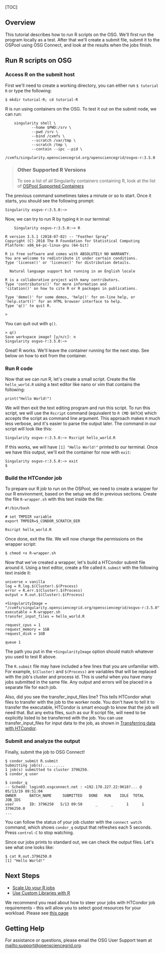 [title]: - "Run R scripts on OSG"

[TOC]

## Overview
This tutorial describes how to run R scripts on the OSG. We'll first run the program locally as a test.  After that we'll create a submit file, submit it to the OSPool using OSG Connect, and look at the results when the jobs finish.

## Run R scripts on OSG

### Access R on the submit host

First we'll need to create a working directory, you can either run `$ tutorial R` or type the following:

	$ mkdir tutorial-R; cd tutorial-R

R is run using containers on the OSG. To test it out on the submit node, we can run: 
```
	singularity shell \
            --home $PWD:/srv \
            --pwd /srv \
            --bind /cvmfs \
            --scratch /var/tmp \
            --scratch /tmp \
            --contain --ipc --pid \
            /cvmfs/singularity.opensciencegrid.org/opensciencegrid/osgvo-r:3.5.0
```

> ### Other Supported R Versions
> 
> To see a list of all Singularity containers containing R, look at the 
> list of [OSPool Supported Containers](https://support.opensciencegrid.org/support/solutions/articles/12000073449-view-existing-ospool-supported-containers)

The previous command sometimes takes a minute or so to start. Once it starts, you 
should see the following prompt: 

	Singularity osgvo-r:3.5.0:~> 

Now, we can try to run R by typing `R` in our terminal: 

        Singularity osgvo-r:3.5.0:~> R
	
	R version 3.5.1 (2018-07-02) -- "Feather Spray"
	Copyright (C) 2018 The R Foundation for Statistical Computing
	Platform: x86_64-pc-linux-gnu (64-bit)

	R is free software and comes with ABSOLUTELY NO WARRANTY.
	You are welcome to redistribute it under certain conditions.
	Type 'license()' or 'licence()' for distribution details.

	  Natural language support but running in an English locale

	R is a collaborative project with many contributors.
	Type 'contributors()' for more information and
	'citation()' on how to cite R or R packages in publications.

	Type 'demo()' for some demos, 'help()' for on-line help, or
	'help.start()' for an HTML browser interface to help.
	Type 'q()' to quit R.

	> 

You can quit out with `q()`. 

	> q()
	Save workspace image? [y/n/c]: n
	Singularity osgvo-r:3.5.0:~>

Great! R works. We'll leave the container running for the next step. See below 
on how to exit from the container. 

### Run R code

Now that we can run R, let's create a small script. Create the file `hello_world.R` using a text editor like nano or vim that contains the following:

	print("Hello World!")

We will then exit the text editing program and run this script. To run this script, we will use the `Rscript` command (equivalent to `R CMD BATCH`) which accepts the script as command line argument. This approach makes `R` much less verbose, and it's easier to parse the output later. The command in our script will look like this: 

	Singularity osgvo-r:3.5.0:~> Rscript hello_world.R

If this works, we will have `[1] "Hello World!"` printed to our terminal. Once we have this output, we'll exit the container for now with `exit`: 

	Singularity osgvo-r:3.5.0:~> exit
	$ 

### Build the HTCondor job

To prepare our R job to run on the OSPool, we need to create a wrapper for our R environment, based on the setup we did in previous sections. Create the file `R-wrapper.sh` with this text inside the file:

	#!/bin/bash
	 
	# set TMPDIR variable
	export TMPDIR=$_CONDOR_SCRATCH_DIR

	Rscript hello_world.R

Once done, exit the file. We will now change the permissions on the wrapper script: 

	$ chmod +x R-wrapper.sh

Now that we've created a wrapper, let's build a HTCondor submit file around it. Using a text editor, create a file called `R.submit` with the following text inside it:

	universe = vanilla
	log = R.log.$(Cluster).$(Process)
	error = R.err.$(Cluster).$(Process)
	output = R.out.$(Cluster).$(Process)

	+SingularityImage = "/cvmfs/singularity.opensciencegrid.org/opensciencegrid/osgvo-r:3.5.0" 
	executable = R-wrapper.sh
	transfer_input_files = hello_world.R
	
	request_cpus = 1
	request_memory = 1GB
	request_disk = 1GB
	 
	queue 1

The path you put in the `+SingularityImage` option should match whatever you used 
to test R above. 

The `R.submit` file may have included a few lines that you are unfamiliar with.  For example, `$(Cluster)` and `$(Process)` are variables that will be replaced with the job's cluster and process id.  This is useful when you have many jobs submitted in the same file.  Any output and errors will be placed in a separate file for each job.

Also, did you see the transfer_input_files line?  This tells HTCondor what files to transfer with the job to the worker node.  You don't have to tell it to transfer the executable, HTCondor is smart enough to know that the job will need that.  But any extra files, such as our R script file, will need to be explicitly listed to be transferred with the job.  You can use transfer_input_files for input data to the job, as shown in [Transferring data with HTCondor](https://github.com/OSGConnect/tutorial-htcondor_transfer).

### Submit and analyze the output

Finally, submit the job to OSG Connect!

	$ condor_submit R.submit
	Submitting job(s)..........
	1 job(s) submitted to cluster 3796250.
	$ condor_q user
	 
	$ condor_q
	-- Schedd: login03.osgconnect.net : <192.170.227.22:9618?... @ 05/13/19 09:51:04
	OWNER      BATCH_NAME     SUBMITTED   DONE   RUN    IDLE  TOTAL JOB_IDS
	user	   ID: 3796250   5/13 09:50      _      _      1      1 3796250.0
	...

You can follow the status of your job cluster with the `connect watch` command, which shows `condor_q` output that refreshes each 5 seconds.  Press `control-C` to stop watching.

Since our jobs prints to standard out, we can check the output files. Let's see what one looks like:

	$ cat R.out.3796250.0
	[1] "Hello World!"

## Next Steps

 - [Scale Up your R jobs](https://support.opensciencegrid.org/support/solutions/articles/5000674219)
 - [Use Custom Libraries with R](https://support.opensciencegrid.org/a/solutions/articles/5000674218)

We recommend you read about how to steer your jobs with HTCondor job
requirements - this will allow you to select good resources for your
workload. Please see [this page](https://support.opensciencegrid.org/support/solutions/articles/5000633467-steer-your-jobs-with-htcondor-job-requirements)

## Getting Help

For assistance or questions, please email the OSG User Support team  at <mailto:support@opensciencegrid.org>.
